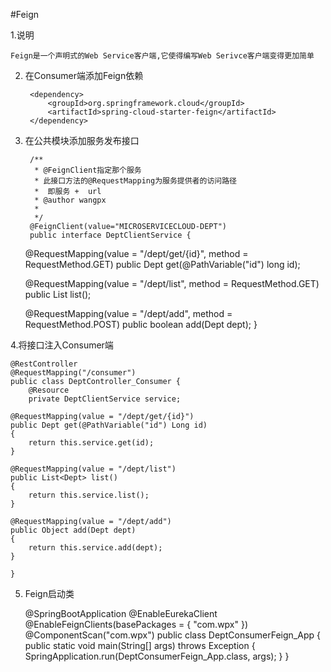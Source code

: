 #Feign

1.说明
	
	Feign是一个声明式的Web Service客户端,它使得编写Web Serivce客户端变得更加简单

2. 在Consumer端添加Feign依赖

		<dependency>
			<groupId>org.springframework.cloud</groupId>
			<artifactId>spring-cloud-starter-feign</artifactId>
		</dependency>
3. 在公共模块添加服务发布接口

		/**
		 * @FeignClient指定那个服务
		 * 此接口方法的@RequestMapping为服务提供者的访问路径
		 *  即服务 +  url 
		 * @author wangpx
		 *
		 */
		@FeignClient(value="MICROSERVICECLOUD-DEPT")
		public interface DeptClientService {
	
	@RequestMapping(value = "/dept/get/{id}", method = RequestMethod.GET)
	public Dept get(@PathVariable("id") long id);

	@RequestMapping(value = "/dept/list", method = RequestMethod.GET)
	public List<Dept> list();

	@RequestMapping(value = "/dept/add", method = RequestMethod.POST)
	public boolean add(Dept dept);
	}
	
4.将接口注入Consumer端

	@RestController
	@RequestMapping("/consumer")
	public class DeptController_Consumer {
		@Resource
		private DeptClientService service;
	
	@RequestMapping(value = "/dept/get/{id}")
	public Dept get(@PathVariable("id") Long id)
	{
		return this.service.get(id);
	}

	@RequestMapping(value = "/dept/list")
	public List<Dept> list()
	{
		return this.service.list();
	}

	@RequestMapping(value = "/dept/add")
	public Object add(Dept dept)
	{
		return this.service.add(dept);
	}

	}
	
5. Feign启动类

	@SpringBootApplication
	@EnableEurekaClient
	@EnableFeignClients(basePackages = { "com.wpx" })
	@ComponentScan("com.wpx")
	public class DeptConsumerFeign_App {
		public static void main(String[] args) throws Exception {
			SpringApplication.run(DeptConsumerFeign_App.class, args);
		}
	}

